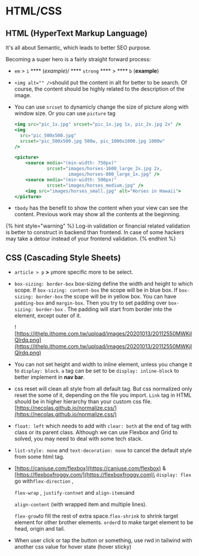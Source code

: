 # HTML/CSS

## HTML (HyperText Markup Language)

It's all about Semantic, which leads to better SEO purpose.

Becoming a super hero is a fairly straight forward process:

* `em` > `i` **** (_example_)/ **** `strong` **** > **** `b` (**example**)&#x20;
* `<img alt="" />`should put the content in alt for better to be search. Of course, the content should be highly related to the description of the image.
*   You can use `srcset` to dynamicly change the size of picture along with window size. Or you can use `picture` tag

    ```jsx
    <img src="pic_1x.jpg" srcset="pic_1x.jpg 1x, pic_2x.jpg 2x" />
    <img
      src="pic_500x500.jpg"
      srcset="pic_500x500.jpg 500w, pic_1000x1000.jpg 1000w"
    />

    <picture>
        <source media="(min-width: 750px)"
                srcset="images/horses-1600_large_2x.jpg 2x,
                        images/horses-800_large_1x.jpg" />
        <source media="(min-width: 500px)"
                srcset="images/horses_medium.jpg" />
        <img src="images/horses_small.jpg" alt="Horses in Hawaii">
    </picture>
    ```
* `tbody` has the benefit to show the content when your view can see the content. Previous work may show all the contents at the beginning.

{% hint style="warning" %}
Log-in validation or financial related validation is better to construct in backend than frontend. In case of some hackers may take a detour instead of your frontend validation.
{% endhint %}

## CSS (Cascading Style Sheets)

* `article > p` **>** `p`more specific more to be select.
*   `box-sizing: border-box` box-sizing define the width and height to which scope. If `box-sizing: content-box` the scope will  be in blue box. If `box-sizing: border-box` the scope will  be in yellow box. You can have `padding-box` and `margin-box`. Then you try to set padding over `box-sizing: border-box` . The padding will start from border into the element, except outer of it.

    ![https://ithelp.ithome.com.tw/upload/images/20201013/20112550MWKjlQlrdq.png](https://ithelp.ithome.com.tw/upload/images/20201013/20112550MWKjlQlrdq.png)
* You can not set height and width to inline element, unless you change it to `display: block`. `a` tag can be set to be `display: inline-block` to better implement in **nav bar**.
* css reset will clean all style from all default tag. But css normalized only reset the some of it, depending on the file you import. `Link` tag in HTML should be in higher hierarchy  than your custom css file. [https://necolas.github.io/normalize.css/](https://necolas.github.io/normalize.css/)
* `float: left` which needs to add with `clear: both` at the end of tag with class or its parent class. Although we can use Flexbox and Grid to solved, you may need to deal with some tech stack.
* `list-style: none` and `text-decoration: none` to cancel the default style from some html tag.
*   [https://caniuse.com/flexbox](https://caniuse.com/flexbox) & [https://flexboxfroggy.com/](https://flexboxfroggy.com)\
    `display: flex` go with`flex-direction` ,

    `flex-wrap` , `justify-contnet` and `align-items`and&#x20;

    `align-content` (with wrapped item and multiple lines).&#x20;

    `flex-grow`to fill the rest of extra space.`flex-shrink` to shrink target element for other brother elements. `order`d to make target element to be head, origin and tail.
* When user click or tap the button or something, use rwd in tailwind with another css value for hover state (hover sticky)
